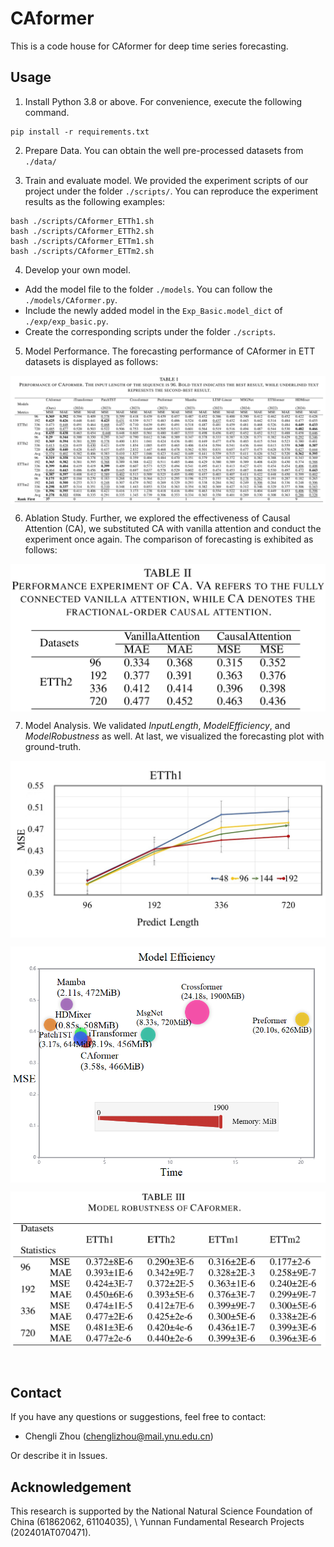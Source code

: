 # CAformer
This is a code house for CAformer for deep time series forecasting.


## Usage

1. Install Python 3.8 or above. For convenience, execute the following command.

```
pip install -r requirements.txt
```

2. Prepare Data. You can obtain the well pre-processed datasets from `./data/`


3. Train and evaluate model. We provided the experiment scripts of our project under the folder `./scripts/`. You can reproduce the experiment results as the following examples:

```
bash ./scripts/CAformer_ETTh1.sh
bash ./scripts/CAformer_ETTh2.sh
bash ./scripts/CAformer_ETTm1.sh
bash ./scripts/CAformer_ETTm2.sh
```

4. Develop your own model.

- Add the model file to the folder `./models`. You can follow the `./models/CAformer.py`.
- Include the newly added model in the `Exp_Basic.model_dict` of  `./exp/exp_basic.py`.
- Create the corresponding scripts under the folder `./scripts`.


5. Model Performance.
The forecasting performance of CAformer in ETT datasets is displayed as follows:

<p align="center">
<img src="./figures/performance.png"  alt="" align=center />
</p>


6. Ablation Study.
Further, we explored the effectiveness of Causal Attention (CA), we substituted CA with vanilla attention and conduct the experiment once again. The comparison of forecasting is exhibited as follows:

<p align="center">
<img src="./figures/ablation.png"  alt="" align=center />
</p>


7. Model Analysis.
We validated $Input Length$, $Model Efficiency$, and $Model Robustness$ as well. At last, we visualized the forecasting plot with ground-truth.


<p align="center">
<img src="./figures/input.jpg"  alt="" align=center />
</p>


<p align="center">
<img src="./figures/efficiency.png"  alt="" align=center />
</p>


<p align="center">
<img src="./figures/robustness.png"  alt="" align=center />
</p>


<p align="center">
<img src="./figures/visual.jpg"  alt="" align=center />
</p>



## Contact
If you have any questions or suggestions, feel free to contact:

- Chengli Zhou (chenglizhou@mail.ynu.edu.cn)

Or describe it in Issues.

## Acknowledgement

This research is supported by the National Natural Science Foundation of China (61862062, 61104035), \\
Yunnan Fundamental Research Projects (202401AT070471).

